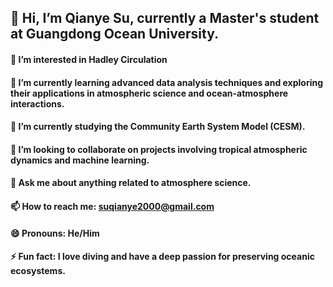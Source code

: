 ## 👋 Hi, I’m Qianye Su, currently a Master's student at Guangdong Ocean University.
#### 🔭 I’m interested in Hadley Circulation
#### 🌱 I’m currently learning advanced data analysis techniques and exploring their applications in atmospheric science and ocean-atmosphere interactions.
#### 👯 I’m currently studying the Community Earth System Model (CESM).
#### 🤔 I’m looking to collaborate on projects involving tropical atmospheric dynamics and machine learning.
#### 💬 Ask me about anything related to atmosphere science.
#### 📫 How to reach me: suqianye2000@gmail.com
#### 😄 Pronouns: He/Him
#### ⚡ Fun fact: I love diving and have a deep passion for preserving oceanic ecosystems.

<!--
**SQYQianYe/SQYQianYe** is a ✨ _special_ ✨ repository because its `README.md` (this file) appears on your GitHub profile.

Here are some ideas to get you started:


-->
